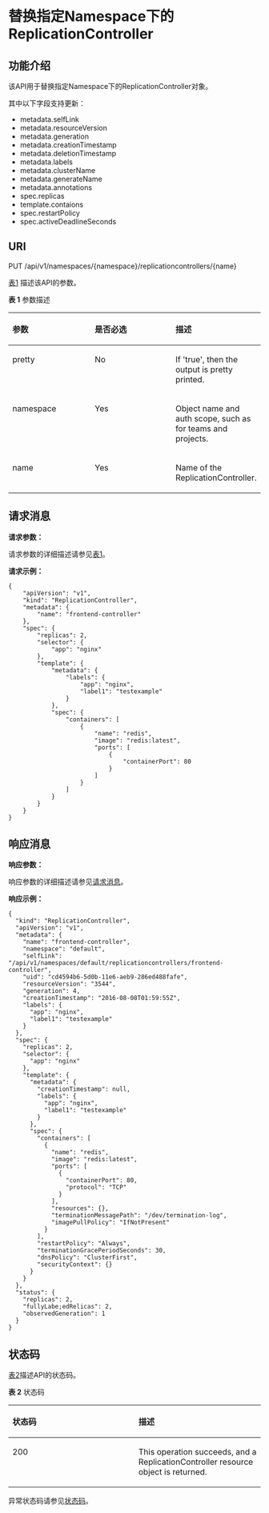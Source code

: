 # 替换指定Namespace下的ReplicationController<a name="cce_02_0019"></a>

## 功能介绍<a name="sd260f7fabf5f4b4d865a12b9684b3e61"></a>

该API用于替换指定Namespace下的ReplicationController对象。

其中以下字段支持更新：

-   metadata.selfLink
-   metadata.resourceVersion
-   metadata.generation
-   metadata.creationTimestamp
-   metadata.deletionTimestamp
-   metadata.labels
-   metadata.clusterName
-   metadata.generateName
-   metadata.annotations
-   spec.replicas
-   template.contaions
-   spec.restartPolicy
-   spec.activeDeadlineSeconds

## URI<a name="s809d83357f834d5db9fcef24cc401c05"></a>

PUT /api/v1/namespaces/\{namespace\}/replicationcontrollers/\{name\}

[表1](#zh-cn_topic_0079615034_table32997867)  描述该API的参数。

**表 1**  参数描述

<a name="zh-cn_topic_0079615034_table32997867"></a>
<table><thead align="left"><tr id="zh-cn_topic_0079615034_row66921528"><th class="cellrowborder" valign="top" width="33.33333333333333%" id="mcps1.2.4.1.1"><p id="zh-cn_topic_0079615034_p51934691"><a name="zh-cn_topic_0079615034_p51934691"></a><a name="zh-cn_topic_0079615034_p51934691"></a>参数</p>
</th>
<th class="cellrowborder" valign="top" width="33.33333333333333%" id="mcps1.2.4.1.2"><p id="p33301740194622"><a name="p33301740194622"></a><a name="p33301740194622"></a>是否必选</p>
</th>
<th class="cellrowborder" valign="top" width="33.33333333333333%" id="mcps1.2.4.1.3"><p id="p13086452194622"><a name="p13086452194622"></a><a name="p13086452194622"></a>描述</p>
</th>
</tr>
</thead>
<tbody><tr id="zh-cn_topic_0079615034_row26178814"><td class="cellrowborder" valign="top" width="33.33333333333333%" headers="mcps1.2.4.1.1 "><p id="zh-cn_topic_0079615034_p40109162"><a name="zh-cn_topic_0079615034_p40109162"></a><a name="zh-cn_topic_0079615034_p40109162"></a>pretty</p>
</td>
<td class="cellrowborder" valign="top" width="33.33333333333333%" headers="mcps1.2.4.1.2 "><p id="zh-cn_topic_0079615034_p27616715"><a name="zh-cn_topic_0079615034_p27616715"></a><a name="zh-cn_topic_0079615034_p27616715"></a>No</p>
</td>
<td class="cellrowborder" valign="top" width="33.33333333333333%" headers="mcps1.2.4.1.3 "><p id="zh-cn_topic_0079615034_p22361481"><a name="zh-cn_topic_0079615034_p22361481"></a><a name="zh-cn_topic_0079615034_p22361481"></a>If 'true', then the output is pretty printed.</p>
</td>
</tr>
<tr id="zh-cn_topic_0079615034_row54818237"><td class="cellrowborder" valign="top" width="33.33333333333333%" headers="mcps1.2.4.1.1 "><p id="zh-cn_topic_0079615034_p11092193"><a name="zh-cn_topic_0079615034_p11092193"></a><a name="zh-cn_topic_0079615034_p11092193"></a>namespace</p>
</td>
<td class="cellrowborder" valign="top" width="33.33333333333333%" headers="mcps1.2.4.1.2 "><p id="zh-cn_topic_0079615034_p26052434"><a name="zh-cn_topic_0079615034_p26052434"></a><a name="zh-cn_topic_0079615034_p26052434"></a>Yes</p>
</td>
<td class="cellrowborder" valign="top" width="33.33333333333333%" headers="mcps1.2.4.1.3 "><p id="zh-cn_topic_0079615034_p29872375"><a name="zh-cn_topic_0079615034_p29872375"></a><a name="zh-cn_topic_0079615034_p29872375"></a>Object name and auth scope, such as for teams and projects.</p>
</td>
</tr>
<tr id="zh-cn_topic_0079615034_row415920"><td class="cellrowborder" valign="top" width="33.33333333333333%" headers="mcps1.2.4.1.1 "><p id="zh-cn_topic_0079615034_p33689599"><a name="zh-cn_topic_0079615034_p33689599"></a><a name="zh-cn_topic_0079615034_p33689599"></a>name</p>
</td>
<td class="cellrowborder" valign="top" width="33.33333333333333%" headers="mcps1.2.4.1.2 "><p id="zh-cn_topic_0079615034_p44503031"><a name="zh-cn_topic_0079615034_p44503031"></a><a name="zh-cn_topic_0079615034_p44503031"></a>Yes</p>
</td>
<td class="cellrowborder" valign="top" width="33.33333333333333%" headers="mcps1.2.4.1.3 "><p id="zh-cn_topic_0079615034_p47975743"><a name="zh-cn_topic_0079615034_p47975743"></a><a name="zh-cn_topic_0079615034_p47975743"></a>Name of the ReplicationController.</p>
</td>
</tr>
</tbody>
</table>

## 请求消息<a name="zh-cn_topic_0079615034_ref458789946"></a>

**请求参数：**

请求参数的详细描述请参见[表1](公共请求参数.md#zh-cn_topic_0079614925_table51284307)。

**请求示例：**

```
{
    "apiVersion": "v1",
    "kind": "ReplicationController",
    "metadata": {
        "name": "frontend-controller"
    },
    "spec": {
        "replicas": 2,
        "selector": {
            "app": "nginx"
        },
        "template": {
            "metadata": {
                "labels": {
                    "app": "nginx",
                    "label1": "testexample"
                }
            },
            "spec": {
                "containers": [
                    {
                        "name": "redis",
                        "image": "redis:latest",
                        "ports": [
                            {
                                "containerPort": 80
                            }
                        ]
                    }
                ]
            }
        }
    }
}
```

## 响应消息<a name="s3b4b0acea03b4a71ab54570cf27ed243"></a>

**响应参数：**

响应参数的详细描述请参见[请求消息](#zh-cn_topic_0079615034_ref458789946)。

**响应示例：**

```
{
  "kind": "ReplicationController",
  "apiVersion": "v1",
  "metadata": {
    "name": "frontend-controller",
    "namespace": "default",
    "selfLink": "/api/v1/namespaces/default/replicationcontrollers/frontend-controller",
    "uid": "cd4594b6-5d0b-11e6-aeb9-286ed488fafe",
    "resourceVersion": "3544",
    "generation": 4,
    "creationTimestamp": "2016-08-08T01:59:55Z",
    "labels": {
      "app": "nginx",
      "label1": "testexample"
    }
  },
  "spec": {
    "replicas": 2,
    "selector": {
      "app": "nginx"
    },
    "template": {
      "metadata": {
        "creationTimestamp": null,
        "labels": {
          "app": "nginx",
          "label1": "testexample"
        }
      },
      "spec": {
        "containers": [
          {
            "name": "redis",
            "image": "redis:latest",
            "ports": [
              {
                "containerPort": 80,
                "protocol": "TCP"
              }
            ],
            "resources": {},
            "terminationMessagePath": "/dev/termination-log",
            "imagePullPolicy": "IfNotPresent"
          }
        ],
        "restartPolicy": "Always",
        "terminationGracePeriodSeconds": 30,
        "dnsPolicy": "ClusterFirst",
        "securityContext": {}
      }
    }
  },
  "status": {
    "replicas": 2,
    "fullyLabe;edRelicas": 2,
    "observedGeneration": 1
  }
}
```

## 状态码<a name="s212d917d62f14ec9a3abff22d4821fb3"></a>

[表2](#zh-cn_topic_0079615034_table28545349)描述API的状态码。

**表 2**  状态码

<a name="zh-cn_topic_0079615034_table28545349"></a>
<table><thead align="left"><tr id="zh-cn_topic_0079615034_row18868465"><th class="cellrowborder" valign="top" width="50%" id="mcps1.2.3.1.1"><p id="p19895807194622"><a name="p19895807194622"></a><a name="p19895807194622"></a>状态码</p>
</th>
<th class="cellrowborder" valign="top" width="50%" id="mcps1.2.3.1.2"><p id="p947651194622"><a name="p947651194622"></a><a name="p947651194622"></a>描述</p>
</th>
</tr>
</thead>
<tbody><tr id="zh-cn_topic_0079615034_row2482522"><td class="cellrowborder" valign="top" width="50%" headers="mcps1.2.3.1.1 "><p id="zh-cn_topic_0079615034_p66866633"><a name="zh-cn_topic_0079615034_p66866633"></a><a name="zh-cn_topic_0079615034_p66866633"></a>200</p>
</td>
<td class="cellrowborder" valign="top" width="50%" headers="mcps1.2.3.1.2 "><p id="zh-cn_topic_0079615034_p47488225"><a name="zh-cn_topic_0079615034_p47488225"></a><a name="zh-cn_topic_0079615034_p47488225"></a>This operation succeeds, and a ReplicationController resource object is returned.</p>
</td>
</tr>
</tbody>
</table>

异常状态码请参见[状态码](状态码.md)。

